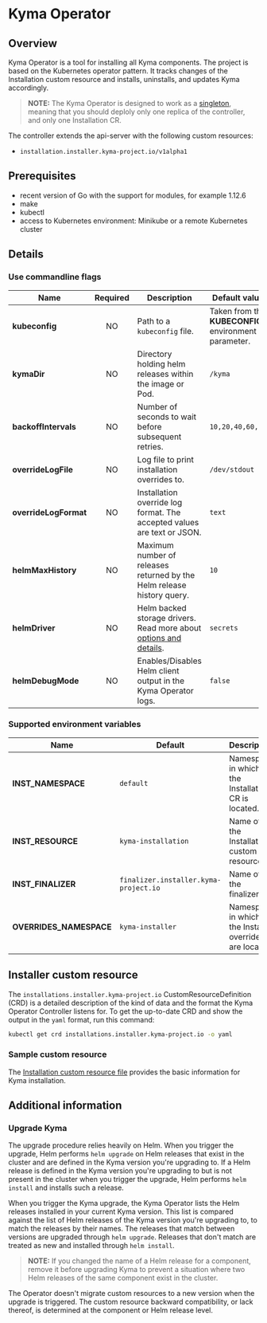 # Kyma Operator

## Overview

Kyma Operator is a tool for installing all Kyma components. The project is based on the Kubernetes operator pattern. It tracks changes of the Installation custom resource and installs, uninstalls, and updates Kyma accordingly. 

>**NOTE:** The Kyma Operator is designed to work as a [singleton](https://en.wikipedia.org/wiki/Singleton_pattern), meaning that you should deploly only one replica of the controller, and only one Installation CR.

The controller extends the api-server with the following custom resources:
- `installation.installer.kyma-project.io/v1alpha1`

## Prerequisites

- recent version of Go with the support for modules, for example 1.12.6
- make
- kubectl
- access to Kubernetes environment: Minikube or a remote Kubernetes cluster

## Details

### Use commandline flags

| Name | Required | Description | Default value |
|------|:----------:|-------------|-----------------|
| **kubeconfig** | NO | Path to a `kubeconfig` file. | Taken from the **KUBECONFIG** environment parameter.|
| **kymaDir** | NO | Directory holding helm releases within the image or Pod. | `/kyma` |
| **backoffIntervals** | NO | Number of seconds to wait before subsequent retries. | `10,20,40,60,80` |
| **overrideLogFile** | NO | Log file to print installation overrides to. | `/dev/stdout` |
| **overrideLogFormat** | NO | Installation override log format. The accepted values are text or JSON. | `text` |
| **helmMaxHistory**  | NO | Maximum number of releases returned by the Helm release history query. | `10` |
| **helmDriver** | NO | Helm backed storage drivers. Read more about [options and details](https://helm.sh/docs/helm/helm/#helm). | `secrets` |
| **helmDebugMode** | NO | Enables/Disables Helm client output in the Kyma Operator logs. | `false` |

### Supported environment variables

| Name | Default | Description |
| ---- | ------- | ----------- |
| **INST_NAMESPACE** | `default` | Namespace in which the Installation CR is located. |
| **INST_RESOURCE** | `kyma-installation` | Name of the Installation custom resource. |
| **INST_FINALIZER** | `finalizer.installer.kyma-project.io` | Name of the finalizer. |
| **OVERRIDES_NAMESPACE** | `kyma-installer` | Namespace in which the Installer overrides are located. |

## Installer custom resource

The `installations.installer.kyma-project.io` CustomResourceDefinition (CRD) is a detailed description of the kind of data and the format the Kyma Operator Controller listens for. To get the up-to-date CRD and show
the output in the `yaml` format, run this command:

```bash
kubectl get crd installations.installer.kyma-project.io -o yaml
```

### Sample custom resource

The [Installation custom resource file](https://kyma-project.io/docs/root/kyma/#custom-resource-installation) provides the basic information for Kyma installation.

## Additional information

### Upgrade Kyma

The upgrade procedure relies heavily on Helm. When you trigger the upgrade, Helm performs `helm upgrade` on Helm releases that exist in the cluster and are defined in the Kyma version you're upgrading to. If a Helm release is defined in the Kyma version you're upgrading to but is not present in the cluster when you trigger the upgrade, Helm performs `helm install` and installs such a release.

When you trigger the Kyma upgrade, the Kyma Operator lists the Helm releases installed in your current Kyma version. This list is compared against the list of Helm releases of the Kyma version you're upgrading to, to match the releases by their names. The releases that match between versions are upgraded through `helm upgrade`. Releases that don't match are treated as new and installed through `helm install`.

>**NOTE:** If you changed the name of a Helm release for a component, remove it before upgrading Kyma to prevent a situation where two Helm releases of the same component exist in the cluster.

The Operator doesn't migrate custom resources to a new version when the upgrade is triggered. The custom resource backward compatibility, or lack thereof, is determined at the component or Helm release level.
